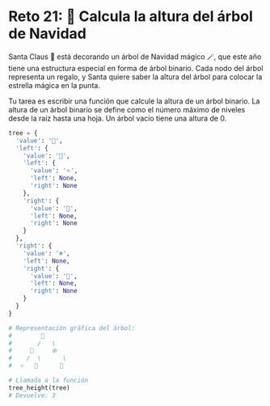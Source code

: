 # Reto 21: 🎄 Calcula la altura del árbol de Navidad

Santa Claus 🎅 está decorando un árbol de Navidad mágico 🪄, que este año tiene una estructura especial en forma de árbol binario. Cada nodo del árbol representa un regalo, y Santa quiere saber la altura del árbol para colocar la estrella mágica en la punta.

Tu tarea es escribir una función que calcule la altura de un árbol binario. La altura de un árbol binario se define como el número máximo de niveles desde la raíz hasta una hoja. Un árbol vacío tiene una altura de 0.

```python
tree = {
  'value': '🎁',
  'left': {
    'value': '🎄',
    'left': {
      'value': '⭐',
      'left': None,
      'right': None
    },
    'right': {
      'value': '🎅',
      'left': None,
      'right': None
    }
  },
  'right': {
    'value': '❄️',
    'left': None,
    'right': {
      'value': '🦌',
      'left': None,
      'right': None
    }
  }
}

# Representación gráfica del árbol:
#        🎁
#       /   \
#     🎄     ❄️
#    /  \      \
#  ⭐   🎅      🦌

# Llamada a la función
tree_height(tree)
# Devuelve: 3
```